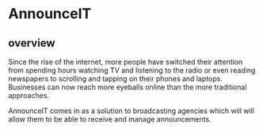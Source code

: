 # AnnounceIT

## overview

Since the rise of the internet, more people have switched their attention from spending hours
watching TV and listening to the radio or even reading newspapers to scrolling and tapping on
their phones and laptops. Businesses can now reach more eyeballs online than the more
traditional approaches.

AnnounceIT comes in as a solution to broadcasting agencies which will will allow them to be able
to receive and manage announcements.
